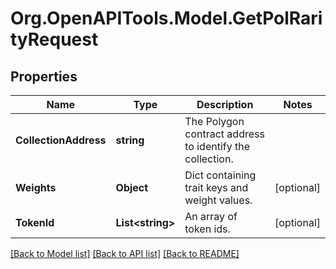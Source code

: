 # Org.OpenAPITools.Model.GetPolRarityRequest

## Properties

Name | Type | Description | Notes
------------ | ------------- | ------------- | -------------
**CollectionAddress** | **string** | The Polygon contract address to identify the collection. | 
**Weights** | **Object** | Dict containing trait keys and weight values. | [optional] 
**TokenId** | **List&lt;string&gt;** | An array of token ids. | [optional] 

[[Back to Model list]](../README.md#documentation-for-models) [[Back to API list]](../README.md#documentation-for-api-endpoints) [[Back to README]](../README.md)

